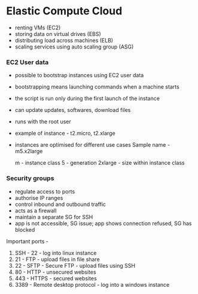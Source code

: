 # Elastic Compute Cloud

- renting VMs (EC2)
- storing data on virtual drives (EBS)
- distributing load across machines (ELB)
- scaling services using auto scaling group (ASG)

### EC2 User data
- possible to bootstrap instances using EC2 user data
- bootstrapping means launching commands when a machine starts
- the script is run only during the first launch of the instance
- can update updates, softwares, download files
- runs with the root user
- example of instance - t2.micro, t2.xlarge

- instances are optimised for different use cases
  Sample name - m5.x2large

  m - instance class
  5 - generation
  2xlarge - size within instance class

### Security groups
- regulate access to ports
- authorise IP ranges
- control inbound and outbound traffic
- acts as a firewall
- maintain a separate SG for SSH
- app is not accessible, SG issue; app shows connection refused, SG has blocked

Important ports -
1. SSH - 22 - log into linux instance
2. 21 - FTP - upload files in file share
3. 22 - SFTP - Secure FTP - upload files using SSH
4. 80 - HTTP - unsecured websites
5. 443 - HTTPS - secured websites
6. 3389 - Remote desktop protocol - log into a windows instance

